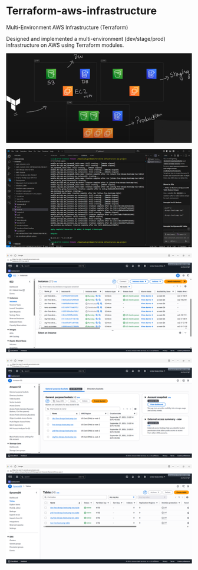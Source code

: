 # Terraform-aws-infrastructure
Multi-Environment AWS Infrastructure (Terraform)

Designed and implemented a multi-environment (dev/stage/prod) infrastructure on AWS using Terraform modules.

![alt text](<Screenshot (110).png>)

![alt text](<Screenshot (108).png>)

![alt text](<Screenshot (107).png>)

![alt text](<Screenshot (106).png>)

![alt text](<Screenshot (105).png>)

